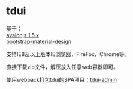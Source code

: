 # tdui    
基于：  
[avalonjs 1.5.x](https://github.com/RubyLouvre/avalon2)   
[bootstrap-material-design](https://github.com/FezVrasta/bootstrap-material-design)  
  
支持IE8及以上版本IE浏览器，FireFox、Chrome等。  
  
直接下载zip文件，解压放入任意web容器即可。  
  
使用webpack打包tdui的SPA项目：[tdui-admin](https://github.com/juneryo/tdui-admin) 
